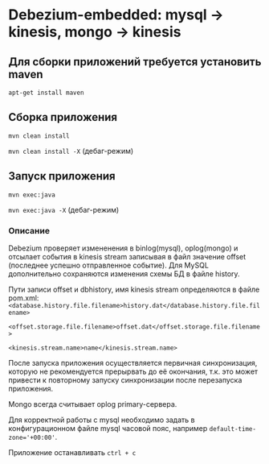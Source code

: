 # Debezium-embedded: mysql -> kinesis, mongo -> kinesis

## Для сборки приложений требуется установить maven
`apt-get install maven`

## Сборка приложения
`mvn clean install`

`mvn clean install -X` (дебаг-режим)

## Запуск приложения
`mvn exec:java`

`mvn exec:java -X` (дебаг-режим)

### Описание
Debezium проверяет измененения в binlog(mysql), oplog(mongo) и отсылает события в kinesis stream записывая в файл значение offset (последнее успешно отправленное событие). Для MySQL дополнительно сохраняются изменения схемы БД в файле history. 

Пути записи offset и dbhistory, имя kinesis stream определяются в файле pom.xml:
`<database.history.file.filename>history.dat</database.history.file.filename>`

`<offset.storage.file.filename>offset.dat</offset.storage.file.filename>`

`<kinesis.stream.name>name</kinesis.stream.name>`

После запуска приложения осуществляется первичная синхронизация, которую не рекомендуется прерырвать до её окончания, т.к. это может привести к повторному запуску синхронизации после перезапуска приложения.

Mongo всегда считывает oplog primary-сервера.

Для корректной работы с mysql необходимо задать в конфигурационном файле mysql часовой пояс, например `default-time-zone='+00:00'`.

Приложение останавливать `ctrl + c`

